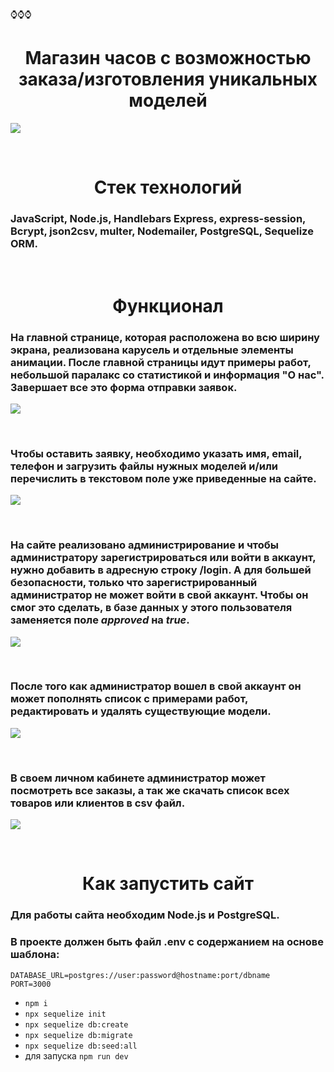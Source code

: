 :watch::watch::watch:**<h1 style="text-align: center">Магазин часов с возможностью заказа/изготовления уникальных моделей</h1>**
![](https://i.imgur.com/pbXPQku.jpg)
<p>&nbsp;</p>

**<h1 style="text-align: center">Стек технологий</h1>**
### JavaScript, Node.js, Handlebars Express, express-session, Bcrypt, json2csv, multer, Nodemailer, PostgreSQL, Sequelize ORM.
<p>&nbsp;</p>

**<h1 style="text-align: center">Функционал</h1>**

### На главной странице, которая расположена во всю ширину экрана, реализована карусель и отдельные элементы анимации. После главной страницы идут примеры работ, небольшой паралакс со статистикой и информация "О нас". Завершает все это форма отправки заявок.
![](wristwatch-store.gif)
<p>&nbsp;</p>

### Чтобы оставить заявку, необходимо указать имя, email, телефон и загрузить файлы нужных моделей и/или перечислить в текстовом поле уже приведенные на сайте.
![](https://i.imgur.com/OgrJ296.png)
<p>&nbsp;</p>

### На сайте реализовано администрирование и чтобы администратору зарегистрироваться или войти в аккаунт, нужно добавить в адресную строку /login. А для большей безопасности, только что зарегистрированный администратор не может войти в свой аккаунт. Чтобы он смог это сделать, в базе данных у этого пользователя заменяется поле ***approved*** на ***true***.

![](https://i.imgur.com/RyWyG5P.png)
<p>&nbsp;</p>

### После того как администратор вошел в свой аккаунт он может пополнять список с примерами работ, редактировать и удалять существующие модели.

![](add-wristwatch.gif)
<p>&nbsp;</p>

### В своем личном кабинете администратор может посмотреть все заказы, а так же скачать список всех товаров или клиентов в csv файл.

![](https://i.imgur.com/ln2Dj1w.png)
<p>&nbsp;</p>

**<h1 style="text-align: center">Как запустить сайт</h1>**
### Для работы сайта необходим Node.js и PostgreSQL.
### В проекте должен быть файл .env с содержанием на основе шаблона:
```
DATABASE_URL=postgres://user:password@hostname:port/dbname
PORT=3000
```
+ `npm i`
+ `npx sequelize init`
+ `npx sequelize db:create`
+ `npx sequelize db:migrate`
+ `npx sequelize db:seed:all`
+ для запуска `npm run dev`
